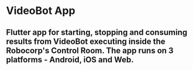 # VideoBot App
## Flutter app for starting, stopping and consuming results from VideoBot executing inside the Robocorp's Control Room. The app runs on 3 platforms - Android, iOS and Web. 

